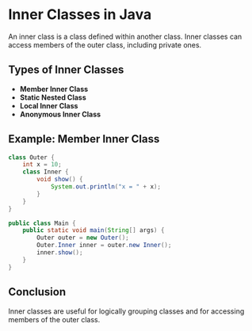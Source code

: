 # Inner Classes in Java

An inner class is a class defined within another class. Inner classes can access members of the outer class, including private ones.

## Types of Inner Classes
- **Member Inner Class**
- **Static Nested Class**
- **Local Inner Class**
- **Anonymous Inner Class**

## Example: Member Inner Class
```java
class Outer {
    int x = 10;
    class Inner {
        void show() {
            System.out.println("x = " + x);
        }
    }
}

public class Main {
    public static void main(String[] args) {
        Outer outer = new Outer();
        Outer.Inner inner = outer.new Inner();
        inner.show();
    }
}
```

## Conclusion
Inner classes are useful for logically grouping classes and for accessing members of the outer class. 